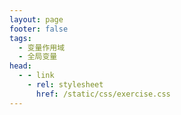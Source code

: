 ```yaml
---
layout: page
footer: false
tags:
  - 变量作用域
  - 全局变量
head:
  - - link
    - rel: stylesheet
      href: /static/css/exercise.css
---
```


<script setup>
import Exercise from '../components/Exercise.vue'

const code = 'x = 5\n\ndef print_x():\n    print("The value of x is:", x)\n\nprint_x()'
const exData = {
  subject: [
    {content: '以下Python代码执行后，输出的结果是什么？', component: 'b'},
    {content: code, component: 'pre'},
  ],
  options: [
    {label: 'The value of x is: 5', answer: true},
    {label: 'The value of x is: None'},
    {label: 'The value of x is: Undefined'},
    {label: 'The value of x is: Error'},
  ],
  tags: [],
}
</script>

<Exercise :exData="exData" />
